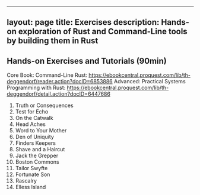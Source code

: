 
---
layout: page
title: Exercises
description: Hands-on exploration of Rust and Command-Line tools by building them in Rust
---

## Hands-on Exercises and Tutorials (90min)

Core Book: Command-Line Rust: https://ebookcentral.proquest.com/lib/th-deggendorf/reader.action?docID=6853886
Advanced: Practical Systems Programming with Rust: https://ebookcentral.proquest.com/lib/th-deggendorf/detail.action?docID=6447686

1. Truth or Consequences
2. Test for Echo
3. On the Catwalk
4. Head Aches
5. Word to Your Mother
6. Den of Uniquity
7. Finders Keepers
8. Shave and a Haircut
9. Jack the Grepper
10. Boston Commons
11. Tailor Swyfte
12. Fortunate Son
13. Rascalry
14. Elless Island
